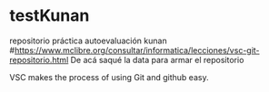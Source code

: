 # testKunan
repositorio práctica autoevaluación kunan
#https://www.mclibre.org/consultar/informatica/lecciones/vsc-git-repositorio.html De acá saqué la data para armar el repositorio

<!-- #git is the program to manage the source code
#github hosts a copy of that code and a repository (a central location in which data is stored and managed) online -->

 VSC makes the process of using Git and github easy.

 
